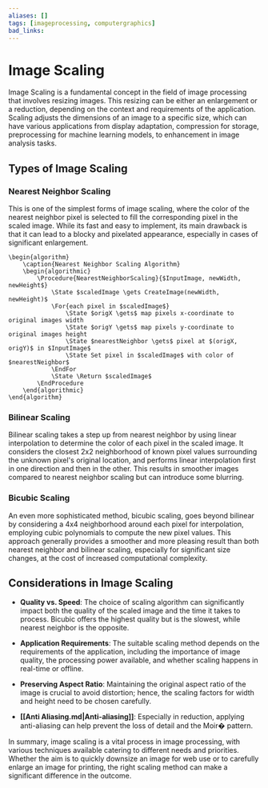 ```yaml
---
aliases: []
tags: [imageprocessing, computergraphics]
bad_links:
---
```

# Image Scaling

Image Scaling is a fundamental concept in the field of image processing that involves resizing images. This resizing can be either an enlargement or a reduction, depending on the context and requirements of the application. Scaling adjusts the dimensions of an image to a specific size, which can have various applications from display adaptation, compression for storage, preprocessing for machine learning models, to enhancement in image analysis tasks.

## Types of Image Scaling

### Nearest Neighbor Scaling

This is one of the simplest forms of image scaling, where the color of the nearest neighbor pixel is selected to fill the corresponding pixel in the scaled image. While its fast and easy to implement, its main drawback is that it can lead to a blocky and pixelated appearance, especially in cases of significant enlargement.

```pseudo
\begin{algorithm}
    \caption{Nearest Neighbor Scaling Algorithm}
    \begin{algorithmic}
        \Procedure{NearestNeighborScaling}{$InputImage, newWidth, newHeight$}
            \State $scaledImage \gets CreateImage(newWidth, newHeight)$
            \For{each pixel in $scaledImage$}
                \State $origX \gets$ map pixels x-coordinate to original images width
                \State $origY \gets$ map pixels y-coordinate to original images height
                \State $nearestNeighbor \gets$ pixel at $(origX, origY)$ in $InputImage$
                \State Set pixel in $scaledImage$ with color of $nearestNeighbor$
            \EndFor
            \State \Return $scaledImage$
        \EndProcedure
    \end{algorithmic}
\end{algorithm}
```

### Bilinear Scaling

Bilinear scaling takes a step up from nearest neighbor by using linear interpolation to determine the color of each pixel in the scaled image. It considers the closest 2x2 neighborhood of known pixel values surrounding the unknown pixel's original location, and performs linear interpolation first in one direction and then in the other. This results in smoother images compared to nearest neighbor scaling but can introduce some blurring.

### Bicubic Scaling

An even more sophisticated method, bicubic scaling, goes beyond bilinear by considering a 4x4 neighborhood around each pixel for interpolation, employing cubic polynomials to compute the new pixel values. This approach generally provides a smoother and more pleasing result than both nearest neighbor and bilinear scaling, especially for significant size changes, at the cost of increased computational complexity.

## Considerations in Image Scaling

- **Quality vs. Speed**: The choice of scaling algorithm can significantly impact both the quality of the scaled image and the time it takes to process. Bicubic offers the highest quality but is the slowest, while nearest neighbor is the opposite.
  
- **Application Requirements**: The suitable scaling method depends on the requirements of the application, including the importance of image quality, the processing power available, and whether scaling happens in real-time or offline.

- **Preserving Aspect Ratio**: Maintaining the original aspect ratio of the image is crucial to avoid distortion; hence, the scaling factors for width and height need to be chosen carefully.

- **[[Anti Aliasing.md|Anti-aliasing]]**: Especially in reduction, applying anti-aliasing can help prevent the loss of detail and the Moir� pattern.

In summary, image scaling is a vital process in image processing, with various techniques available catering to different needs and priorities. Whether the aim is to quickly downsize an image for web use or to carefully enlarge an image for printing, the right scaling method can make a significant difference in the outcome.